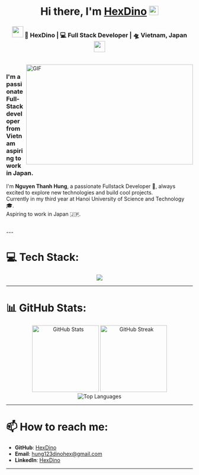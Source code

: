 <div align="center">
   <h1>Hi there, I'm <a href="https://github.com/HexDino">HexDino</a> <img src="https://media.giphy.com/media/hvRJCLFzcasrR4ia7z/giphy.gif" width="25px"> </h1>
</div>

<div align="center">
<h3><img src="https://media.giphy.com/media/WUlplcMpOCEmTGBtBW/giphy.gif" width="30"> 🙎 HexDino | 💻 Full Stack Developer | 🛸 Vietnam, Japan <img src="https://media.giphy.com/media/WUlplcMpOCEmTGBtBW/giphy.gif" width="30"></h3>
</div>

<br />
<img align="right" height="270px" width="450px" alt="GIF" src="https://media.giphy.com/media/3FjEPbKqEPhPpmC8uY/giphy.gif" />
<p align="center">
  <h3> I'm a passionate Full-Stack developer from Vietnam aspiring to work in Japan.</h3>
</p>

I'm **Nguyen Thanh Hung**, a passionate Fullstack Developer 🚀, always excited to explore new technologies and build cool projects.  
Currently in my third year at Hanoi University of Science and Technology 🎓.  
Aspiring to work in Japan 🇯🇵.

<br />
---

# 💻 Tech Stack:
<div align="center">
  <img src="https://skillicons.dev/icons?i=cpp,c,html,css,js,java,latex,cs,mysql,postgres,git,github,figma,nodejs,react&theme=dark" />
</div>

---

# 📊 GitHub Stats:
<div align="center">
  <img height="180em" src="https://github-readme-stats.vercel.app/api?username=HexDino&theme=dark&hide_border=true&include_all_commits=false&count_private=false" alt="GitHub Stats" />
  <img height="180em" src="https://github-readme-streak-stats.herokuapp.com/?user=HexDino&theme=dark&hide_border=true" alt="GitHub Streak" />
</div>

<div align="center">
  <img src="https://github-readme-stats.vercel.app/api/top-langs/?username=HexDino&theme=dark&hide_border=true&include_all_commits=false&count_private=false&layout=compact" alt="Top Languages" />
</div>

---

# 📫 How to reach me:
- **GitHub**: [HexDino](https://github.com/HexDino)
- **Email**: hung123dinohex@gmail.com
- **LinkedIn**: [HexDino](https://www.linkedin.com/in/HexDino)

---


